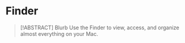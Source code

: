 # Finder

> [!ABSTRACT] Blurb
> Use the Finder to view, access, and organize almost everything on your Mac.
